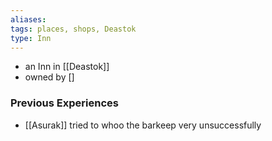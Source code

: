 ```yaml
---
aliases: 
tags: places, shops, Deastok
type: Inn
---
```


- an Inn in [[Deastok]]
- owned by []

### Previous Experiences
-  [[Asurak]] tried to whoo the barkeep very unsuccessfully

